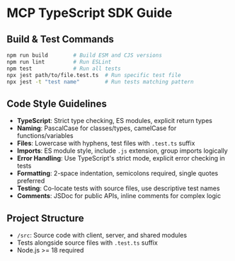 # MCP TypeScript SDK Guide

## Build & Test Commands

```sh
npm run build        # Build ESM and CJS versions
npm run lint         # Run ESLint
npm test             # Run all tests
npx jest path/to/file.test.ts  # Run specific test file
npx jest -t "test name"        # Run tests matching pattern
```

## Code Style Guidelines

- **TypeScript**: Strict type checking, ES modules, explicit return types
- **Naming**: PascalCase for classes/types, camelCase for functions/variables
- **Files**: Lowercase with hyphens, test files with `.test.ts` suffix
- **Imports**: ES module style, include `.js` extension, group imports logically
- **Error Handling**: Use TypeScript's strict mode, explicit error checking in tests
- **Formatting**: 2-space indentation, semicolons required, single quotes preferred
- **Testing**: Co-locate tests with source files, use descriptive test names
- **Comments**: JSDoc for public APIs, inline comments for complex logic

## Project Structure

- `/src`: Source code with client, server, and shared modules
- Tests alongside source files with `.test.ts` suffix
- Node.js >= 18 required